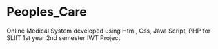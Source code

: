 # Peoples_Care
Online Medical System developed using Html, Css, Java Script, PHP for SLIIT 1st year 2nd semester IWT Project
